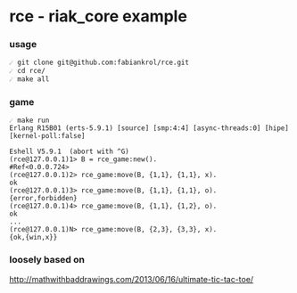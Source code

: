 rce - riak_core example
=======================

### usage 

```bash
☄ git clone git@github.com:fabiankrol/rce.git
☄ cd rce/
☄ make all
```

### game
```
☄ make run
Erlang R15B01 (erts-5.9.1) [source] [smp:4:4] [async-threads:0] [hipe] [kernel-poll:false]

Eshell V5.9.1  (abort with ^G)
(rce@127.0.0.1)1> B = rce_game:new().
#Ref<0.0.0.724>
(rce@127.0.0.1)2> rce_game:move(B, {1,1}, {1,1}, x).
ok
(rce@127.0.0.1)3> rce_game:move(B, {1,1}, {1,1}, o).
{error,forbidden}
(rce@127.0.0.1)4> rce_game:move(B, {1,1}, {1,2}, o).
ok
...
(rce@127.0.0.1)N> rce_game:move(B, {2,3}, {3,3}, x).
{ok,{win,x}}
```

### loosely based on

http://mathwithbaddrawings.com/2013/06/16/ultimate-tic-tac-toe/

